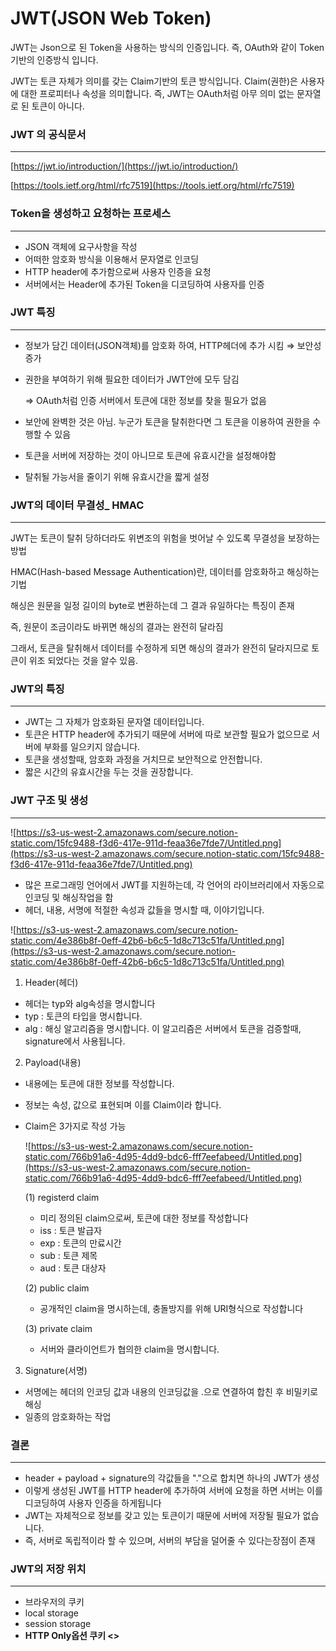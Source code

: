 # JWT(JSON Web Token)

JWT는 Json으로 된 Token을 사용하는 방식의 인증입니다. 즉, OAuth와 같이 Token기반의 인증방식 입니다.

JWT는 토큰 자체가 의미를 갖는 Claim기반의 토큰 방식입니다. Claim(권한)은 사용자에 대한 프로피터나 속성을 의미합니다. 즉, JWT는 OAuth처럼 아무 의미 없는 문자열로 된 토큰이 아니다.

### JWT 의 공식문서

---

[https://jwt.io/introduction/](https://jwt.io/introduction/)

[https://tools.ietf.org/html/rfc7519](https://tools.ietf.org/html/rfc7519)

### Token을 생성하고 요청하는 프로세스

---

- JSON 객체에 요구사항을 작성
- 어떠한 암호화 방식을 이용해서 문자열로 인코딩
- HTTP header에 추가함으로써 사용자 인증을 요청
- 서버에서는 Header에 추가된 Token을 디코딩하여 사용자를 인증

### JWT 특징

---

- 정보가 담긴 데이터(JSON객체)를 암호화 하여, HTTP헤더에 추가 시킴 ⇒ 보안성 증가
- 권한을 부여하기 위해 필요한 데이터가 JWT안에 모두 담김

    ⇒ OAuth처럼 인증 서버에서 토큰에 대한 정보를 찾을 필요가 없음

- 보안에 완벽한 것은 아님. 누군가 토큰을 탈취한다면 그 토큰을 이용하여 권한을 수행할 수 있음
- 토큰을 서버에 저장하는 것이 아니므로 토큰에 유효시간을 설정해야함
- 탈취될 가능서을 줄이기 위해 유효시간을 짧게 설정

### JWT의 데이터 무결성_ HMAC

---

JWT는 토큰이 탈취 당하더라도 위변조의 위험을 벗어날 수 있도록 무결성을 보장하는 방법

HMAC(Hash-based Message Authentication)란, 데이터를 암호화하고 해싱하는 기법

해싱은 원문을 일정 길이의 byte로 변환하는데 그 결과 유일하다는 특징이 존재

즉, 원문이 조금이라도 바뀌면 해싱의 결과는 완전히 달라짐

그래서, 토큰을 탈취해서 데이터를 수정하게 되면 해싱의 결과가 완전히 달라지므로 토큰이 위조 되었다는 것을 알수 있음.

### JWT의 특징

---

- JWT는 그 자체가 암호화된 문자열 데이터입니다.
- 토큰은 HTTP header에 추가되기 때문에 서버에 따로 보관할 필요가 없으므로 서버에 부화를 일으키지 않습니다.
- 토큰을 생성할때, 암호화 과정을 거치므로 보안적으로 안전합니다.
- 짧은 시간의 유효시간을 두는 것을 권장합니다.

### JWT 구조 및 생성

---

![https://s3-us-west-2.amazonaws.com/secure.notion-static.com/15fc9488-f3d6-417e-911d-feaa36e7fde7/Untitled.png](https://s3-us-west-2.amazonaws.com/secure.notion-static.com/15fc9488-f3d6-417e-911d-feaa36e7fde7/Untitled.png)

- 많은 프로그래밍 언어에서 JWT를 지원하는데, 각 언어의 라이브러리에서 자동으로 인코딩 및 해싱작업을 함
- 헤더, 내용, 서명에 적절한 속성과 값들을 명시할 때, 이야기입니다.

![https://s3-us-west-2.amazonaws.com/secure.notion-static.com/4e386b8f-0eff-42b6-b6c5-1d8c713c51fa/Untitled.png](https://s3-us-west-2.amazonaws.com/secure.notion-static.com/4e386b8f-0eff-42b6-b6c5-1d8c713c51fa/Untitled.png)

1. Header(헤더)
- 헤더는 typ와 alg속성을 명시합니다
- typ : 토큰의 타입을 명시합니다.
- alg : 해싱 알고리즘을 명시합니다. 이 알고리즘은 서버에서 토큰을 검증할때, signature에서 사용됩니다.

2. Payload(내용)

- 내용에는 토큰에 대한 정보를 작성합니다.
- 정보는 속성, 값으로 표현되며 이를 Claim이라 합니다.
- Claim은 3가지로 작성 가능

    ![https://s3-us-west-2.amazonaws.com/secure.notion-static.com/766b91a6-4d95-4dd9-bdc6-fff7eefabeed/Untitled.png](https://s3-us-west-2.amazonaws.com/secure.notion-static.com/766b91a6-4d95-4dd9-bdc6-fff7eefabeed/Untitled.png)

    (1) registerd claim

    - 미리 정의된 claim으로써, 토큰에 대한 정보를 작성합니다
    - iss : 토큰 발급자
    - exp : 토큰의 만료시간
    - sub : 토큰 제목
    - aud : 토큰 대상자

    (2) public claim

    - 공개적인 claim을 명시하는데, 충돌방지를 위해 URI형식으로 작성합니다

    (3) private claim

    - 서버와 클라이언트가 협의한 claim을 명시합니다.

3. Signature(서명)

- 서명에는 헤더의 인코딩 값과 내용의 인코딩값을 .으로 연결하여 합친 후 비밀키로 해싱
- 일종의 암호화하는 작업

### 결론

---

- header + payload + signature의 각값들을 "."으로 합치면 하나의 JWT가 생성
- 이렇게 생성된 JWT를 HTTP header에 추가하여 서버에 요청을 하면 서버는 이를 디코딩하여 사용자 인증을 하게됩니다
- JWT는 자체적으로 정보를 갖고 있는 토큰이기 때문에 서버에 저장될 필요가 없습니다.
- 즉, 서버로 독립적이라 할 수 있으며, 서버의 부담을 덜어줄 수 있다는장점이 존재

### JWT의 저장 위치

---

- 브라우저의 쿠키
- local storage
- session storage
- **HTTP Only옵션 쿠키 <<Best>>**